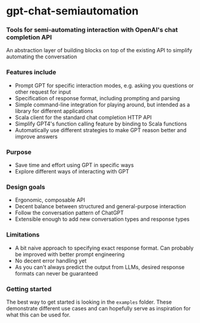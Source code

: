 # gpt-chat-semiautomation

### Tools for semi-automating interaction with OpenAI's chat completion API

An abstraction layer of building blocks on top of the existing API to simplify automating the conversation

### Features include

- Prompt GPT for specific interaction modes, e.g. asking you questions or other request for input
- Specification of response format, including prompting and parsing
- Simple command-line integration for playing around, but intended as a library for different applications
- Scala client for the standard chat completion HTTP API
- Simplify GPT4's function calling feature by binding to Scala functions
- Automatically use different strategies to make GPT reason better and improve answers

### Purpose

- Save time and effort using GPT in specific ways
- Explore different ways of interacting with GPT

### Design goals

- Ergonomic, composable API
- Decent balance between structured and general-purpose interaction
- Follow the conversation pattern of ChatGPT
- Extensible enough to add new conversation types and response types

### Limitations

- A bit naive approach to specifying exact response format. Can probably be improved with better prompt engineering
- No decent error handling yet
- As you can't always predict the output from LLMs, desired response formats can never be guaranteed

### Getting started

The best way to get started is looking in the `examples` folder. These demonstrate different use cases and
can hopefully serve as inspiration for what this can be used for.
